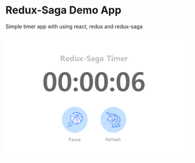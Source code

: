 # Redux-Saga Demo App

Simple timer app with using react, redux and redux-saga

![](https://github.com/Uzihoon/saga-demo-timer/blob/develop/timer.png)
